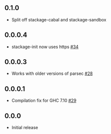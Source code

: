 ## 0.1.0

* Split off stackage-cabal and stackage-sandbox

## 0.0.0.4

* stackage-init now uses https [#34](https://github.com/fpco/stackage-cli/pull/34)

## 0.0.0.3

* Works with older versions of parsec [#28](https://github.com/fpco/stackage-cli/issues/28)

## 0.0.0.1

* Compilation fix for GHC 7.10 [#29](https://github.com/fpco/stackage-cli/issues/29)

## 0.0.0

* Initial release
